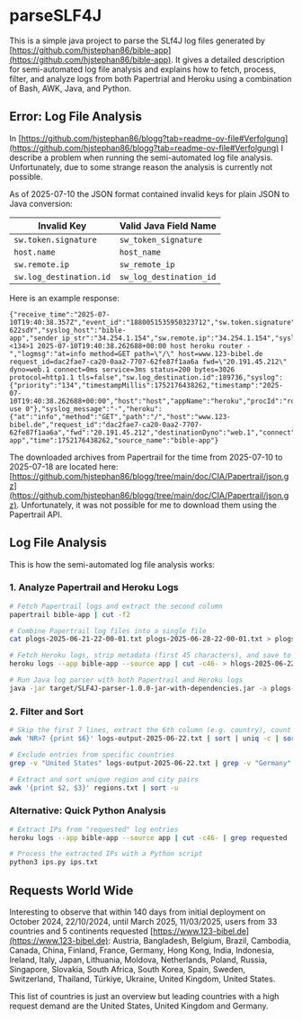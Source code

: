 # parseSLF4J

This is a simple java project to parse the SLf4J log files generated by [https://github.com/hjstephan86/bible-app](https://github.com/hjstephan86/bible-app). It gives a detailed description for semi-automated log file analysis and explains how to fetch, process, filter, and analyze logs from both Papertrial and Heroku using a combination of Bash, AWK, Java, and Python.

## Error: Log File Analysis

In [https://github.com/hjstephan86/blogg?tab=readme-ov-file#Verfolgung](https://github.com/hjstephan86/blogg?tab=readme-ov-file#Verfolgung) I describe a problem when running the semi-automated log file analysis. Unfortunately, due to some strange reason the analysis is currently not possible. 

As of 2025-07-10 the JSON format contained invalid keys for plain JSON to Java conversion:

| Invalid Key             | Valid Java Field Name   |
| ----------------------- | ----------------------- |
| `sw.token.signature`    | `sw_token_signature`    |
| `host.name`             | `host_name`             |
| `sw.remote.ip`          | `sw_remote_ip`          |
| `sw.log_destination.id` | `sw_log_destination_id` |

Here is an example response: 

```
{"receive_time":"2025-07-10T19:40:38.357Z","event_id":"1880051535950323712","sw.token.signature":"phX8IdfySSOKnnBT7v6UPwp5Z1BkLgjnA1g7-622sdY","syslog_host":"bible-app","sender_ip_str":"34.254.1.154","sw.remote.ip":"34.254.1.154","syslog_appname":"heroku/router","loghdr":"<134>1 2025-07-10T19:40:38.262688+00:00 host heroku router - ","logmsg":"at=info method=GET path=\"/\" host=www.123-bibel.de request_id=dac2fae7-ca20-0aa2-7707-62fe87f1aa6a fwd=\"20.191.45.212\" dyno=web.1 connect=0ms service=3ms status=200 bytes=3026 protocol=http1.1 tls=false","sw.log_destination.id":189736,"syslog":{"priority":"134","timestampMillis":1752176438262,"timestamp":"2025-07-10T19:40:38.262688+00:00","host":"host","appName":"heroku","procId":"router","severity":"Informational","facility":"local use 0"},"syslog_message":"-","heroku":{"at":"info","method":"GET","path":"/","host":"www.123-bibel.de","request_id":"dac2fae7-ca20-0aa2-7707-62fe87f1aa6a","fwd":"20.191.45.212","destinationDyno":"web.1","connect":"0ms","service":"3ms","status":"200","bytes":"3026","protocol":"http1.1","tls":"false","dyno":"router","source":"heroku","connectMs":0,"serviceMs":3},"syslog_priority":134,"sender_ip":587071898,"host.name":"bible-app","time":1752176438262,"source_name":"bible-app"}
```

The downloaded archives from Papertrail for the time from 2025-07-10 to 2025-07-18 are located here: [https://github.com/hjstephan86/blogg/tree/main/doc/CIA/Papertrail/json.gz](https://github.com/hjstephan86/blogg/tree/main/doc/CIA/Papertrail/json.gz). Unfortunately, it was not possible for me to download them using the Papertrail API.

## Log File Analysis

This is how the semi-automated log file analysis works:

### 1. Analyze Papertrail and Heroku Logs
```bash
# Fetch Papertrail logs and extract the second column
papertrail bible-app | cut -f2

# Combine Papertrail log files into a single file
cat plogs-2025-06-21-22-00-01.txt plogs-2025-06-28-22-00-01.txt > plogs-2025-06-28.txt

# Fetch Heroku logs, strip metadata (first 45 characters), and save to a file
heroku logs --app bible-app --source app | cut -c46- > hlogs-2025-06-22.txt

# Run Java log parser with both Papertrail and Heroku logs
java -jar target/SLF4J-parser-1.0.0-jar-with-dependencies.jar -a plogs-2025-06-21.txt hlogs-2025-06-22.txt
```

### 2. Filter and Sort
```bash
# Skip the first 7 lines, extract the 6th column (e.g. country), count unique values, sort descending
awk 'NR>7 {print $6}' logs-output-2025-06-22.txt | sort | uniq -c | sort -nr

# Exclude entries from specific countries
grep -v "United States" logs-output-2025-06-22.txt | grep -v "Germany"

# Extract and sort unique region and city pairs
awk '{print $2, $3}' regions.txt | sort -u
```

### Alternative: Quick Python Analysis
```bash
# Extract IPs from "requested" log entries
heroku logs --app bible-app --source app | cut -c46- | grep requested | awk '{print $12}' | uniq > ips.txt

# Process the extracted IPs with a Python script
python3 ips.py ips.txt
```

## Requests World Wide
Interesting to observe that within 140 days from initial deployment on October 2024, 22/10/2024, until March 2025, 11/03/2025, users from 33 countries and 5 continents requested [https://www.123-bibel.de](https://www.123-bibel.de):
Austria, 
Bangladesh,
Belgium, 
Brazil, 
Cambodia, 
Canada, 
China, 
Finland, 
France, 
Germany, 
Hong Kong,
India, 
Indonesia, 
Ireland, 
Italy, 
Japan, 
Lithuania, 
Moldova, 
Netherlands, 
Poland, 
Russia, 
Singapore, 
Slovakia, 
South Africa,
South Korea,
Spain, 
Sweden, 
Switzerland, 
Thailand,
Türkiye, 
Ukraine, 
United Kingdom,
United States.

This list of countries is just an overview but leading countries with a high request demand are the United States, United Kingdom and Germany.